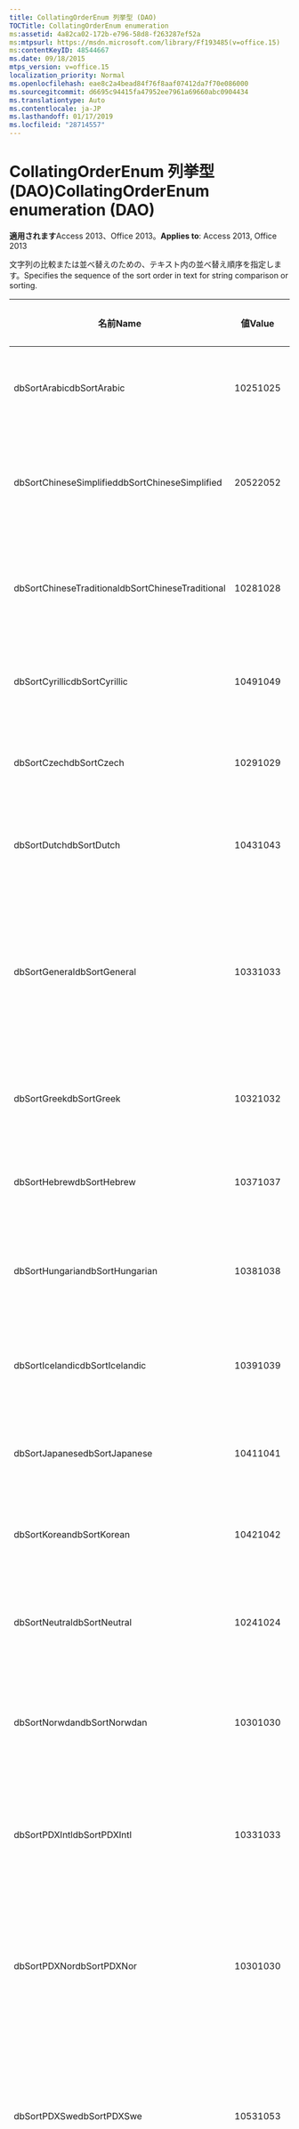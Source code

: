 ```yaml
---
title: CollatingOrderEnum 列挙型 (DAO)
TOCTitle: CollatingOrderEnum enumeration
ms:assetid: 4a82ca02-172b-e796-58d8-f263287ef52a
ms:mtpsurl: https://msdn.microsoft.com/library/Ff193485(v=office.15)
ms:contentKeyID: 48544667
ms.date: 09/18/2015
mtps_version: v=office.15
localization_priority: Normal
ms.openlocfilehash: eae8c2a4bead84f76f8aaf07412da7f70e086000
ms.sourcegitcommit: d6695c94415fa47952ee7961a69660abc0904434
ms.translationtype: Auto
ms.contentlocale: ja-JP
ms.lasthandoff: 01/17/2019
ms.locfileid: "28714557"
---
```

# <a name="collatingorderenum-enumeration-dao"></a><span data-ttu-id="c86fb-102">CollatingOrderEnum 列挙型 (DAO)</span><span class="sxs-lookup"><span data-stu-id="c86fb-102">CollatingOrderEnum enumeration (DAO)</span></span>


<span data-ttu-id="c86fb-103">**適用されます**Access 2013、Office 2013。</span><span class="sxs-lookup"><span data-stu-id="c86fb-103">**Applies to**: Access 2013, Office 2013</span></span>

<span data-ttu-id="c86fb-104">文字列の比較または並べ替えのための、テキスト内の並べ替え順序を指定します。</span><span class="sxs-lookup"><span data-stu-id="c86fb-104">Specifies the sequence of the sort order in text for string comparison or sorting.</span></span>

<table>
<colgroup>
<col style="width: 33%" />
<col style="width: 33%" />
<col style="width: 33%" />
</colgroup>
<thead>
<tr class="header">
<th><p><span data-ttu-id="c86fb-105">名前</span><span class="sxs-lookup"><span data-stu-id="c86fb-105">Name</span></span></p></th>
<th><p><span data-ttu-id="c86fb-106">値</span><span class="sxs-lookup"><span data-stu-id="c86fb-106">Value</span></span></p></th>
<th><p><span data-ttu-id="c86fb-107">説明</span><span class="sxs-lookup"><span data-stu-id="c86fb-107">Description</span></span></p></th>
</tr>
</thead>
<tbody>
<tr class="odd">
<td><p><span data-ttu-id="c86fb-108">dbSortArabic</span><span class="sxs-lookup"><span data-stu-id="c86fb-108">dbSortArabic</span></span></p></td>
<td><p><span data-ttu-id="c86fb-109">1025</span><span class="sxs-lookup"><span data-stu-id="c86fb-109">1025</span></span></p></td>
<td><p><span data-ttu-id="c86fb-110">アラビア語版の照合順序</span><span class="sxs-lookup"><span data-stu-id="c86fb-110">Arabic collating order</span></span></p></td>
</tr>
<tr class="even">
<td><p><span data-ttu-id="c86fb-111">dbSortChineseSimplified</span><span class="sxs-lookup"><span data-stu-id="c86fb-111">dbSortChineseSimplified</span></span></p></td>
<td><p><span data-ttu-id="c86fb-112">2052</span><span class="sxs-lookup"><span data-stu-id="c86fb-112">2052</span></span></p></td>
<td><p><span data-ttu-id="c86fb-113">簡体字中国語版の照合順序</span><span class="sxs-lookup"><span data-stu-id="c86fb-113">Simplified Chinese collating order</span></span></p></td>
</tr>
<tr class="odd">
<td><p><span data-ttu-id="c86fb-114">dbSortChineseTraditional</span><span class="sxs-lookup"><span data-stu-id="c86fb-114">dbSortChineseTraditional</span></span></p></td>
<td><p><span data-ttu-id="c86fb-115">1028</span><span class="sxs-lookup"><span data-stu-id="c86fb-115">1028</span></span></p></td>
<td><p><span data-ttu-id="c86fb-116">繁体字中国語版の照合順序</span><span class="sxs-lookup"><span data-stu-id="c86fb-116">Traditional Chinese collating order</span></span></p></td>
</tr>
<tr class="even">
<td><p><span data-ttu-id="c86fb-117">dbSortCyrillic</span><span class="sxs-lookup"><span data-stu-id="c86fb-117">dbSortCyrillic</span></span></p></td>
<td><p><span data-ttu-id="c86fb-118">1049</span><span class="sxs-lookup"><span data-stu-id="c86fb-118">1049</span></span></p></td>
<td><p><span data-ttu-id="c86fb-119">ロシア語版の照合順序</span><span class="sxs-lookup"><span data-stu-id="c86fb-119">Russian collating order</span></span></p></td>
</tr>
<tr class="odd">
<td><p><span data-ttu-id="c86fb-120">dbSortCzech</span><span class="sxs-lookup"><span data-stu-id="c86fb-120">dbSortCzech</span></span></p></td>
<td><p><span data-ttu-id="c86fb-121">1029</span><span class="sxs-lookup"><span data-stu-id="c86fb-121">1029</span></span></p></td>
<td><p><span data-ttu-id="c86fb-122">チェコ語版の照合順序</span><span class="sxs-lookup"><span data-stu-id="c86fb-122">Czech collating order</span></span></p></td>
</tr>
<tr class="even">
<td><p><span data-ttu-id="c86fb-123">dbSortDutch</span><span class="sxs-lookup"><span data-stu-id="c86fb-123">dbSortDutch</span></span></p></td>
<td><p><span data-ttu-id="c86fb-124">1043</span><span class="sxs-lookup"><span data-stu-id="c86fb-124">1043</span></span></p></td>
<td><p><span data-ttu-id="c86fb-125">オランダ語版の照合順序</span><span class="sxs-lookup"><span data-stu-id="c86fb-125">Dutch collating order</span></span></p></td>
</tr>
<tr class="odd">
<td><p><span data-ttu-id="c86fb-126">dbSortGeneral</span><span class="sxs-lookup"><span data-stu-id="c86fb-126">dbSortGeneral</span></span></p></td>
<td><p><span data-ttu-id="c86fb-127">1033</span><span class="sxs-lookup"><span data-stu-id="c86fb-127">1033</span></span></p></td>
<td><p><span data-ttu-id="c86fb-128">英語版、ドイツ語版、フランス語版、およびポルトガル語版の照合順序</span><span class="sxs-lookup"><span data-stu-id="c86fb-128">English, German, French, and Portuguese collating order</span></span></p></td>
</tr>
<tr class="even">
<td><p><span data-ttu-id="c86fb-129">dbSortGreek</span><span class="sxs-lookup"><span data-stu-id="c86fb-129">dbSortGreek</span></span></p></td>
<td><p><span data-ttu-id="c86fb-130">1032</span><span class="sxs-lookup"><span data-stu-id="c86fb-130">1032</span></span></p></td>
<td><p><span data-ttu-id="c86fb-131">ギリシャ語版の照合順序</span><span class="sxs-lookup"><span data-stu-id="c86fb-131">Greek collating order</span></span></p></td>
</tr>
<tr class="odd">
<td><p><span data-ttu-id="c86fb-132">dbSortHebrew</span><span class="sxs-lookup"><span data-stu-id="c86fb-132">dbSortHebrew</span></span></p></td>
<td><p><span data-ttu-id="c86fb-133">1037</span><span class="sxs-lookup"><span data-stu-id="c86fb-133">1037</span></span></p></td>
<td><p><span data-ttu-id="c86fb-134">ヘブライ語版の照合順序</span><span class="sxs-lookup"><span data-stu-id="c86fb-134">Hebrew collating order</span></span></p></td>
</tr>
<tr class="even">
<td><p><span data-ttu-id="c86fb-135">dbSortHungarian</span><span class="sxs-lookup"><span data-stu-id="c86fb-135">dbSortHungarian</span></span></p></td>
<td><p><span data-ttu-id="c86fb-136">1038</span><span class="sxs-lookup"><span data-stu-id="c86fb-136">1038</span></span></p></td>
<td><p><span data-ttu-id="c86fb-137">ハンガリー語版の照合順序</span><span class="sxs-lookup"><span data-stu-id="c86fb-137">Hungarian collating order</span></span></p></td>
</tr>
<tr class="odd">
<td><p><span data-ttu-id="c86fb-138">dbSortIcelandic</span><span class="sxs-lookup"><span data-stu-id="c86fb-138">dbSortIcelandic</span></span></p></td>
<td><p><span data-ttu-id="c86fb-139">1039</span><span class="sxs-lookup"><span data-stu-id="c86fb-139">1039</span></span></p></td>
<td><p><span data-ttu-id="c86fb-140">アイスランド語版の照合順序</span><span class="sxs-lookup"><span data-stu-id="c86fb-140">Icelandic collating order</span></span></p></td>
</tr>
<tr class="even">
<td><p><span data-ttu-id="c86fb-141">dbSortJapanese</span><span class="sxs-lookup"><span data-stu-id="c86fb-141">dbSortJapanese</span></span></p></td>
<td><p><span data-ttu-id="c86fb-142">1041</span><span class="sxs-lookup"><span data-stu-id="c86fb-142">1041</span></span></p></td>
<td><p><span data-ttu-id="c86fb-143">日本語版の照合順序</span><span class="sxs-lookup"><span data-stu-id="c86fb-143">Japanese collating order</span></span></p></td>
</tr>
<tr class="odd">
<td><p><span data-ttu-id="c86fb-144">dbSortKorean</span><span class="sxs-lookup"><span data-stu-id="c86fb-144">dbSortKorean</span></span></p></td>
<td><p><span data-ttu-id="c86fb-145">1042</span><span class="sxs-lookup"><span data-stu-id="c86fb-145">1042</span></span></p></td>
<td><p><span data-ttu-id="c86fb-146">韓国語版の照合順序</span><span class="sxs-lookup"><span data-stu-id="c86fb-146">Korean collating order</span></span></p></td>
</tr>
<tr class="even">
<td><p><span data-ttu-id="c86fb-147">dbSortNeutral</span><span class="sxs-lookup"><span data-stu-id="c86fb-147">dbSortNeutral</span></span></p></td>
<td><p><span data-ttu-id="c86fb-148">1024</span><span class="sxs-lookup"><span data-stu-id="c86fb-148">1024</span></span></p></td>
<td><p><span data-ttu-id="c86fb-149">ニュートラル言語版の照合順序</span><span class="sxs-lookup"><span data-stu-id="c86fb-149">Neutral collating order</span></span></p></td>
</tr>
<tr class="odd">
<td><p><span data-ttu-id="c86fb-150">dbSortNorwdan</span><span class="sxs-lookup"><span data-stu-id="c86fb-150">dbSortNorwdan</span></span></p></td>
<td><p><span data-ttu-id="c86fb-151">1030</span><span class="sxs-lookup"><span data-stu-id="c86fb-151">1030</span></span></p></td>
<td><p><span data-ttu-id="c86fb-152">ノルウェー語版の照合順序</span><span class="sxs-lookup"><span data-stu-id="c86fb-152">Norwegian and Danish collating order</span></span></p></td>
</tr>
<tr class="even">
<td><p><span data-ttu-id="c86fb-153">dbSortPDXIntl</span><span class="sxs-lookup"><span data-stu-id="c86fb-153">dbSortPDXIntl</span></span></p></td>
<td><p><span data-ttu-id="c86fb-154">1033</span><span class="sxs-lookup"><span data-stu-id="c86fb-154">1033</span></span></p></td>
<td><p><span data-ttu-id="c86fb-155">Paradox インターナショナル版の照合順序</span><span class="sxs-lookup"><span data-stu-id="c86fb-155">Paradox international collating order</span></span></p></td>
</tr>
<tr class="odd">
<td><p><span data-ttu-id="c86fb-156">dbSortPDXNor</span><span class="sxs-lookup"><span data-stu-id="c86fb-156">dbSortPDXNor</span></span></p></td>
<td><p><span data-ttu-id="c86fb-157">1030</span><span class="sxs-lookup"><span data-stu-id="c86fb-157">1030</span></span></p></td>
<td><p><span data-ttu-id="c86fb-158">Paradox ノルウェー語およびデンマーク語版の照合順序</span><span class="sxs-lookup"><span data-stu-id="c86fb-158">Paradox Norwegian and Danish collating order</span></span></p></td>
</tr>
<tr class="even">
<td><p><span data-ttu-id="c86fb-159">dbSortPDXSwe</span><span class="sxs-lookup"><span data-stu-id="c86fb-159">dbSortPDXSwe</span></span></p></td>
<td><p><span data-ttu-id="c86fb-160">1053</span><span class="sxs-lookup"><span data-stu-id="c86fb-160">1053</span></span></p></td>
<td><p><span data-ttu-id="c86fb-161">Paradox スウェーデン語およびフィンランド語版の照合順序</span><span class="sxs-lookup"><span data-stu-id="c86fb-161">Paradox Swedish and Finnish collating order</span></span></p></td>
</tr>
<tr class="odd">
<td><p><span data-ttu-id="c86fb-162">dbSortPolish</span><span class="sxs-lookup"><span data-stu-id="c86fb-162">dbSortPolish</span></span></p></td>
<td><p><span data-ttu-id="c86fb-163">1045</span><span class="sxs-lookup"><span data-stu-id="c86fb-163">1045</span></span></p></td>
<td><p><span data-ttu-id="c86fb-164">ポーランド語版の照合順序</span><span class="sxs-lookup"><span data-stu-id="c86fb-164">Polish collating order</span></span></p></td>
</tr>
<tr class="even">
<td><p><span data-ttu-id="c86fb-165">dbSortSlovenian</span><span class="sxs-lookup"><span data-stu-id="c86fb-165">dbSortSlovenian</span></span></p></td>
<td><p><span data-ttu-id="c86fb-166">1060</span><span class="sxs-lookup"><span data-stu-id="c86fb-166">1060</span></span></p></td>
<td><p><span data-ttu-id="c86fb-167">スロベニア語版の照合順序</span><span class="sxs-lookup"><span data-stu-id="c86fb-167">Slovenian collating order</span></span></p></td>
</tr>
<tr class="odd">
<td><p><span data-ttu-id="c86fb-168">dbSortSpanish</span><span class="sxs-lookup"><span data-stu-id="c86fb-168">dbSortSpanish</span></span></p></td>
<td><p><span data-ttu-id="c86fb-169">1034</span><span class="sxs-lookup"><span data-stu-id="c86fb-169">1034</span></span></p></td>
<td><p><span data-ttu-id="c86fb-170">スペイン語版の照合順序</span><span class="sxs-lookup"><span data-stu-id="c86fb-170">Spanish collating order</span></span></p></td>
</tr>
<tr class="even">
<td><p><span data-ttu-id="c86fb-171">dbSortSwedFin</span><span class="sxs-lookup"><span data-stu-id="c86fb-171">dbSortSwedFin</span></span></p></td>
<td><p><span data-ttu-id="c86fb-172">1053</span><span class="sxs-lookup"><span data-stu-id="c86fb-172">1053</span></span></p></td>
<td><p><span data-ttu-id="c86fb-173">スウェーデン語版およびフィンランド語版の照合順序</span><span class="sxs-lookup"><span data-stu-id="c86fb-173">Swedish and Finnish collating order</span></span></p></td>
</tr>
<tr class="odd">
<td><p><span data-ttu-id="c86fb-174">dbSortThai</span><span class="sxs-lookup"><span data-stu-id="c86fb-174">dbSortThai</span></span></p></td>
<td><p><span data-ttu-id="c86fb-175">1054</span><span class="sxs-lookup"><span data-stu-id="c86fb-175">1054</span></span></p></td>
<td><p><span data-ttu-id="c86fb-176">タイ語版の照合順序</span><span class="sxs-lookup"><span data-stu-id="c86fb-176">Thai collating order</span></span></p></td>
</tr>
<tr class="even">
<td><p><span data-ttu-id="c86fb-177">dbSortTurkish</span><span class="sxs-lookup"><span data-stu-id="c86fb-177">dbSortTurkish</span></span></p></td>
<td><p><span data-ttu-id="c86fb-178">1055</span><span class="sxs-lookup"><span data-stu-id="c86fb-178">1055</span></span></p></td>
<td><p><span data-ttu-id="c86fb-179">トルコ語版の照合順序</span><span class="sxs-lookup"><span data-stu-id="c86fb-179">Turkish collating order</span></span></p></td>
</tr>
<tr class="odd">
<td><p><span data-ttu-id="c86fb-180">dbSortUndefined</span><span class="sxs-lookup"><span data-stu-id="c86fb-180">dbSortUndefined</span></span></p></td>
<td><p><span data-ttu-id="c86fb-181">-1</span><span class="sxs-lookup"><span data-stu-id="c86fb-181">-1</span></span></p></td>
<td><p><span data-ttu-id="c86fb-182">照合順序が未定義または不明</span><span class="sxs-lookup"><span data-stu-id="c86fb-182">Collating order undefined or unknown</span></span></p></td>
</tr>
</tbody>
</table>

